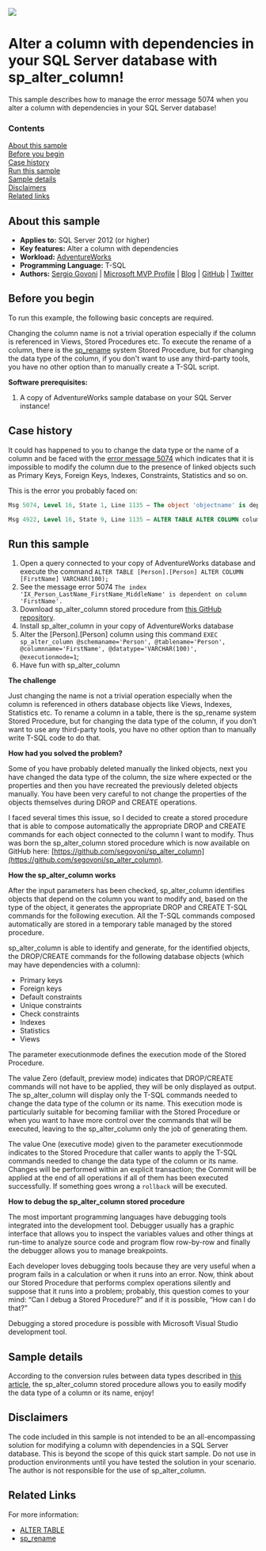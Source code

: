 <!-- Always leave the MS logo -->
![](https://github.com/microsoft/sql-server-samples/blob/master/media/solutions-microsoft-logo-small.png)

# Alter a column with dependencies in your SQL Server database with sp_alter_column!

This sample describes how to manage the error message 5074 when you alter a column with dependencies in your SQL Server database!

### Contents

[About this sample](#about-this-sample)<br/>
[Before you begin](#before-you-begin)<br/>
[Case history](#case-history)<br/>
[Run this sample](#run-this-sample)<br/>
[Sample details](#sample-details)<br/>
[Disclaimers](#disclaimers)<br/>
[Related links](#related-links)<br/>

<a name=about-this-sample></a>

## About this sample

- **Applies to:** SQL Server 2012 (or higher)
- **Key features:** Alter a column with dependencies
- **Workload:** [AdventureWorks](https://github.com/Microsoft/sql-server-samples/releases/tag/adventureworks)
- **Programming Language:** T-SQL
- **Authors:** [Sergio Govoni](https://www.linkedin.com/in/sgovoni/) | [Microsoft MVP Profile](https://mvp.microsoft.com/it-it/PublicProfile/4029181?fullName=Sergio%20Govoni) | [Blog](https://segovoni.medium.com/) | [GitHub](https://github.com/segovoni) | [Twitter](https://twitter.com/segovoni)

<a name=before-you-begin></a>

## Before you begin

To run this example, the following basic concepts are required.

Changing the column name is not a trivial operation especially if the column is referenced in Views, Stored Procedures etc. To execute the rename of a column, there is the [sp_rename](https://learn.microsoft.com/sql/relational-databases/system-stored-procedures/sp-rename-transact-sql?WT.mc_id=DP-MVP-4029181) system Stored Procedure, but for changing the data type of the column, if you don't want to use any third-party tools, you have no other option than to manually create a T-SQL script.


**Software prerequisites:**

1. A copy of AdventureWorks sample database on your SQL Server instance!

<a name=case-history></a>

## Case history

It could has happened to you to change the data type or the name of a column and be faced with the [error message 5074](https://learn.microsoft.com/sql/relational-databases/errors-events/database-engine-events-and-errors#errors-5000-to-5999) which indicates that it is impossible to modify the column due to the presence of linked objects such as Primary Keys, Foreign Keys, Indexes, Constraints, Statistics and so on.

This is the error you probably faced on:

```sql
Msg 5074, Level 16, State 1, Line 1135 — The object 'objectname' is dependent on column 'columnname'.

Msg 4922, Level 16, State 9, Line 1135 — ALTER TABLE ALTER COLUMN columnname failed because one or more objects access this column.
```

<a name=run-this-sample></a>

## Run this sample

<!-- Step by step instructions -->

1. Open a query connected to your copy of AdventureWorks database and execute the command `ALTER TABLE [Person].[Person] ALTER COLUMN [FirstName] VARCHAR(100);`
2. See the message error 5074 `The index 'IX_Person_LastName_FirstName_MiddleName' is dependent on column 'FirstName'.`
3. Download sp_alter_column stored procedure from [this GitHub repository](https://github.com/segovoni/sp_alter_column).
4. Install sp_alter_column in your copy of AdventureWorks database
5. Alter the [Person].[Person] column using this command `EXEC sp_alter_column @schemaname='Person', @tablename='Person', @columnname='FirstName', @datatype='VARCHAR(100)', @executionmode=1`;
7. Have fun with sp_alter_column

**The challenge**

Just changing the name is not a trivial operation especially when the column is referenced in others database objects like Views, Indexes, Statistics etc. To rename a column in a table, there is the sp_rename system Stored Procedure, but for changing the data type of the column, if you don’t want to use any third-party tools, you have no other option than to manually write T-SQL code to do that.

**How had you solved the problem?**

Some of you have probably deleted manually the linked objects, next you have changed the data type of the column, the size where expected or the properties and then you have recreated the previously deleted objects manually. You have been very careful to not change the properties of the objects themselves during DROP and CREATE operations.

I faced several times this issue, so I decided to create a stored procedure that is able to compose automatically the appropriate DROP and CREATE commands for each object connected to the column I want to modify. Thus was born the sp_alter_column stored procedure which is now available on GitHub here: [https://github.com/segovoni/sp_alter_column](https://github.com/segovoni/sp_alter_column).

**How the sp_alter_column works**

After the input parameters has been checked, sp_alter_column identifies objects that depend on the column you want to modify and, based on the type of the object, it generates the appropriate DROP and CREATE T-SQL commands for the following execution. All the T-SQL commands composed automatically are stored in a temporary table managed by the stored procedure.

sp_alter_column is able to identify and generate, for the identified objects, the DROP/CREATE commands for the following database objects (which may have dependencies with a column):

- Primary keys
- Foreign keys
- Default constraints
- Unique constraints
- Check constraints
- Indexes
- Statistics
- Views

The parameter executionmode defines the execution mode of the Stored Procedure.

The value Zero (default, preview mode) indicates that DROP/CREATE commands will not have to be applied, they will be only displayed as output. The sp_alter_column will display only the T-SQL commands needed to change the data type of the column or its name. This execution mode is particularly suitable for becoming familiar with the Stored Procedure or when you want to have more control over the commands that will be executed, leaving to the sp_alter_column only the job of generating them.

The value One (executive mode) given to the parameter executionmode indicates to the Stored Procedure that caller wants to apply the T-SQL commands needed to change the data type of the column or its name. Changes will be performed within an explicit transaction; the Commit will be applied at the end of all operations if all of them has been executed successfully. If something goes wrong a `rollback` will be executed.

**How to debug the sp_alter_column stored procedure**

The most important programming languages have debugging tools integrated into the development tool. Debugger usually has a graphic interface that allows you to inspect the variables values and other things at run-time to analyze source code and program flow row-by-row and finally the debugger allows you to manage breakpoints.

Each developer loves debugging tools because they are very useful when a program fails in a calculation or when it runs into an error. Now, think about our Stored Procedure that performs complex operations silently and suppose that it runs into a problem; probably, this question comes to your mind: “Can I debug a Stored Procedure?” and if it is possible, “How can I do that?”

Debugging a stored procedure is possible with Microsoft Visual Studio development tool.

<a name=sample-details></a>

## Sample details

According to the conversion rules between data types described in [this article](https://docs.microsoft.com/sql/t-sql/functions/cast-and-convert-transact-sql?WT.mc_id=DP-MVP-4029181), the sp_alter_column stored procedure allows you to easily modify the data type of a column or its name, enjoy!

<a name=disclaimers></a>

## Disclaimers

The code included in this sample is not intended to be an all-encompassing solution for modifying a column with dependencies in a SQL Server database. This is beyond the scope of this quick start sample. Do not use in production environments until you have tested the solution in your scenario. The author is not responsible for the use of sp_alter_column.

<a name=related-links></a>

## Related Links
<!-- Links to more articles. Remember to delete "en-us" from the link path. -->

For more information:

- [ALTER TABLE](https://learn.microsoft.com/sql/t-sql/statements/alter-table-transact-sql?WT.mc_id=DP-MVP-4029181)
- [sp_rename](https://learn.microsoft.com/sql/relational-databases/system-stored-procedures/sp-rename-transact-sql?WT.mc_id=DP-MVP-4029181)
